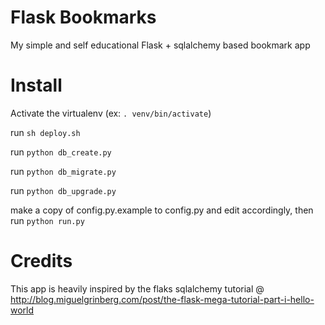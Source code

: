 Flask Bookmarks
===============

My simple and self educational Flask + sqlalchemy based bookmark app

Install
=======

Activate the virtualenv (ex: `. venv/bin/activate`)

run `sh deploy.sh`

run `python db_create.py`

run `python db_migrate.py`

run `python db_upgrade.py`

make a copy of config.py.example to config.py and edit accordingly, then run `python run.py`

Credits
=======

This app is heavily inspired by the flaks sqlalchemy tutorial @ http://blog.miguelgrinberg.com/post/the-flask-mega-tutorial-part-i-hello-world



